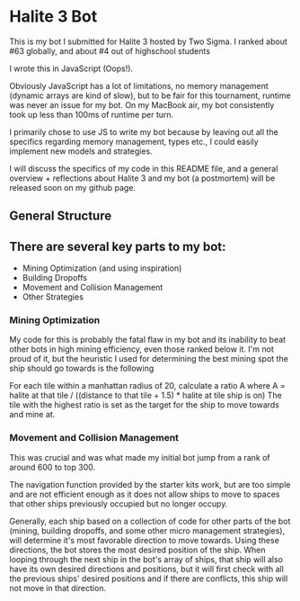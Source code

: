 # Halite 3 Bot

This is my bot I submitted for Halite 3 hosted by Two Sigma. I ranked about #63 globally, and about #4 out of highschool students

I wrote this in JavaScript (Oops!).

Obviously JavaScript has a lot of limitations, no memory management (dynamic arrays are kind of slow), but to be fair for this tournament, runtime was never an issue for my bot. On my MacBook air, my bot consistently took up less than 100ms of runtime per turn.

I primarily chose to use JS to write my bot because by leaving out all the specifics regarding memory management, types etc., I could easily implement new models and strategies.

I will discuss the specifics of my code in this README file, and a general overview + reflections about Halite 3 and my bot (a postmortem) will be released soon on my github page.



## General Structure
There are several key parts to my bot:
- 
- Mining Optimization (and using inspiration)
- Building Dropoffs
- Movement and Collision Management
- Other Strategies

### Mining Optimization

My code for this is probably the fatal flaw in my bot and its inability to beat other bots in high mining efficiency, even those ranked below it. I'm not proud of it, but the heuristic I used for determining the best mining spot the ship should go towards is the following

For each tile within a manhattan radius of 20, calculate a ratio A where A = halite at that tile / ((distance to that tile  + 1.5) * halite at tile ship is on)
The tile with the highest ratio is set as the target for the ship to move towards and mine at.

### Movement and Collision Management
This was crucial and was what made my initial bot jump from a rank of around 600 to top 300.

The navigation function provided by the starter kits work, but are too simple and are not efficient enough as it does not allow ships to move to spaces that other ships previously occupied but no longer occupy.

Generally, each ship based on a collection of code for other parts of the bot (mining, building dropoffs, and some other micro management strategies), will determine it's most favorable direction to move towards. Using these directions, the bot stores the most desired position of the ship. When looping through the next ship in the bot's array of ships, that ship will also have its own desired directions and positions, but it will first check with all the previous ships' desired positions and if there are conflicts, this ship will not move in that direction.
